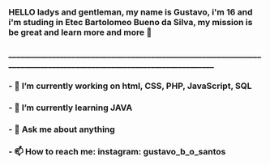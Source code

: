 ### HELLO ladys and gentleman, my name is Gustavo, i'm 16 and i'm studing in Etec Bartolomeo Bueno da Silva, my mission is be great and learn more and more 👊
### ____________________________________________________________________________________________________________________
<!--
**ThorfDivine/ThorfDivine** is a ✨ _special_ ✨ repository because its `README.md` (this file) appears on your GitHub profile.

Here are some ideas to get you started:
-->
### - 🔭 I’m currently working on html, CSS, PHP, JavaScript, SQL
### - 🌱 I’m currently learning JAVA
### - 💬 Ask me about anything
### - 📫 How to reach me: instagram: gustavo_b_o_santos

